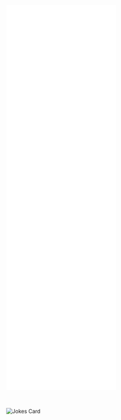 [<img alt="Metrics" src="/github-metrics.svg">](#)

<br />

![Jokes Card](https://readme-jokes.vercel.app/api)


<!---
Krasipeace/Krasipeace is a ✨ special ✨ repository because its `README.md` (this file) appears on your GitHub profile.
You can click the Preview link to take a look at your changes.
--->
